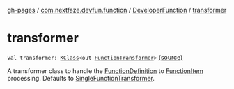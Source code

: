 [gh-pages](../../index.md) / [com.nextfaze.devfun.function](../index.md) / [DeveloperFunction](index.md) / [transformer](./transformer.md)

# transformer

`val transformer: `[`KClass`](https://kotlinlang.org/api/latest/jvm/stdlib/kotlin.reflect/-k-class/index.html)`<out `[`FunctionTransformer`](../-function-transformer/index.md)`>` [(source)](https://github.com/NextFaze/dev-fun/tree/master/devfun-annotations/src/main/java/com/nextfaze/devfun/function/DeveloperFunction.kt#L193)

A transformer class to handle the [FunctionDefinition](../-function-definition/index.md) to [FunctionItem](../-function-item/index.md) processing. Defaults to [SingleFunctionTransformer](../-single-function-transformer/index.md).

